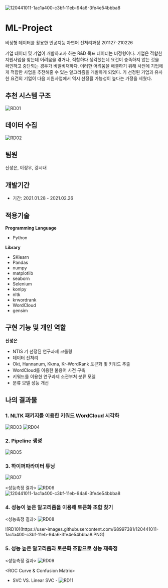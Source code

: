 ![120441011-1ac1a400-c3bf-11eb-94a6-3fe4e54bbba8](https://user-images.githubusercontent.com/68997381/123753809-33a57280-d8f5-11eb-9ab6-1365cd42ea38.png)
# ML-Project
비정형 데이터를 활용한 인공지능 자연어 전처리과정 201127-210226

기업 데이터 및 기업이 개발하고자 하는 R&D 목표 데이터는 비정형이다. 
기업은 적합한 지원사업을 찾는데 어려움을 겪거나, 적합하다 생각했는데 요건이 충족하지 않는 것을 확인하고 중단되는 경우가 비일비재하다. 
이러한 어려움을 해결하기 위해 사전에 기업에게 적합한 사업을 추전해줄 수 있는 알고리즘을 개발하게 되었다. 기 선정된 기업과 유사한 요건의 기업이 다음 지원사업에서 역시 선정될 가능성이 높다는
가정을 세웠다.


## 추천 시스템 구조
![RD01](https://user-images.githubusercontent.com/68997381/120438370-40997980-c3bc-11eb-9913-2a08bd27a8cc.PNG)


## 데이터 수집
![RD02](https://user-images.githubusercontent.com/68997381/120438581-85251500-c3bc-11eb-842c-d09d7e516bbb.PNG)


## 팀원

신성은, 이정우, 강시내

## 개발기간 

- 기간: 2021.01.28 - 2021.02.26

## 적용기술

**Programming Language**
- Python

**Library**
- SKlearn
- Pandas
- numpy
- matplotlib
- seaborn
- Selenium
- konlpy
- nltk
- krwordrank
- WordCloud
- gensim


## 구현 기능 및 개인 역할

**신성은**

- NTIS 기 선정된 연구과제 크롤링
- 데이터 전처리
- Okt, Hannanum, Kkma, Kr-WordRank 토큰화 및 키워드 추출
- WordCloud를 이용한 불용어 사전 구축
- 키워드를 이용한 연구과제 소관부처 분류 모델
- 분류 모델 성능 개선


## 나의 결과물

### 1. NLTK 패키지를 이용한 키워드 WordCloud 시각화
![RD03](https://user-images.githubusercontent.com/68997381/120440059-2b254f00-c3be-11eb-9a36-eebdb34bcc2b.PNG)
![RD04](https://user-images.githubusercontent.com/68997381/120440066-2d87a900-c3be-11eb-8da1-66b84f0c1750.PNG)


### 2. Pipeline 생성
![RD05](https://user-images.githubusercontent.com/68997381/120440125-3c6e5b80-c3be-11eb-8323-637b6268d0ee.PNG)


### 3. 하이퍼파라미터 튜닝
![RD07](https://user-images.githubusercontent.com/68997381/120440232-4f812b80-c3be-11eb-9f77-41cec8a53209.PNG)

<성능측정 결과>
![RD06](https://user-images.githubusercontent.com/68997381/120440413-7b041600-c3be-11eb-9f27-d50d476974b8.PNG)
![120441011-1ac1a400-c3bf-11eb-94a6-3fe4e54bbba8](https://user-images.githubusercontent.com/68997381/123753837-386a2680-d8f5-11eb-90d3-b287a682c44e.png)



### 4. 성능이 높은 알고리즘을 이용해 토큰화 조합 찾기
<성능측정 결과>
![RD08](https://user-images.githubusercontent.com/68997381/120440479-8fe0a980-c3be-11eb-96cd-9798ff8f6cac.PNG)


<ROC Curve>
![RD10](https://user-images.githubusercontent.com/68997381/120441011-1ac1a400-c3bf-11eb-94a6-3fe4e54bbba8.PNG)
  
### 5. 성능 높은 알고리즘과 토큰화 조합으로 성능 재측정
<성능측정 결과>
![RD09](https://user-images.githubusercontent.com/68997381/120440610-b1419580-c3be-11eb-8a0e-328718611b4e.PNG)

<ROC Curve & Confusion Matrix>
  - SVC VS. Linear SVC -
  ![RD11](https://user-images.githubusercontent.com/68997381/120440829-e948d880-c3be-11eb-8401-280a279ce8f2.PNG)






